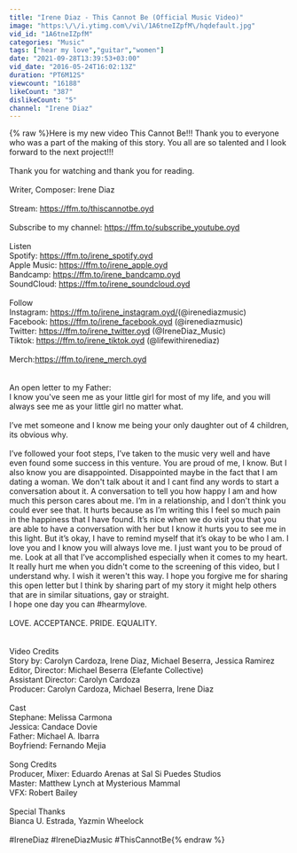 ```yaml
---
title: "Irene Diaz - This Cannot Be (Official Music Video)"
image: "https:\/\/i.ytimg.com\/vi\/1A6tneIZpfM\/hqdefault.jpg"
vid_id: "1A6tneIZpfM"
categories: "Music"
tags: ["hear my love","guitar","women"]
date: "2021-09-28T13:39:53+03:00"
vid_date: "2016-05-24T16:02:13Z"
duration: "PT6M12S"
viewcount: "16188"
likeCount: "387"
dislikeCount: "5"
channel: "Irene Diaz"
---
```

{% raw %}Here is my new video This Cannot Be!!! Thank you to everyone who was a part of the making of this story. You all are so talented and I look forward to the next project!!! <br /><br />Thank you for watching and thank you for reading.<br /><br />Writer, Composer: Irene Diaz<br /><br />Stream: <a rel="nofollow" target="blank" href="https://ffm.to/thiscannotbe.oyd">https://ffm.to/thiscannotbe.oyd</a><br /><br />Subscribe to my channel: <a rel="nofollow" target="blank" href="https://ffm.to/subscribe_youtube.oyd">https://ffm.to/subscribe_youtube.oyd</a><br /><br />Listen<br />Spotify: <a rel="nofollow" target="blank" href="https://ffm.to/irene_spotify.oyd">https://ffm.to/irene_spotify.oyd</a><br />Apple Music: <a rel="nofollow" target="blank" href="https://ffm.to/irene_apple.oyd">https://ffm.to/irene_apple.oyd</a><br />Bandcamp: <a rel="nofollow" target="blank" href="https://ffm.to/irene_bandcamp.oyd">https://ffm.to/irene_bandcamp.oyd</a><br />SoundCloud: <a rel="nofollow" target="blank" href="https://ffm.to/irene_soundcloud.oyd">https://ffm.to/irene_soundcloud.oyd</a><br /><br />Follow<br />Instagram: <a rel="nofollow" target="blank" href="https://ffm.to/irene_instagram.oyd/​">https://ffm.to/irene_instagram.oyd/​</a> (@irenediazmusic) <br />Facebook: <a rel="nofollow" target="blank" href="https://ffm.to/irene_facebook.oyd">https://ffm.to/irene_facebook.oyd</a> (@irenediazmusic)<br />Twitter: <a rel="nofollow" target="blank" href="https://ffm.to/irene_twitter.oyd">https://ffm.to/irene_twitter.oyd</a> (@IreneDiaz_Music)<br />Tiktok: <a rel="nofollow" target="blank" href="https://ffm.to/irene_tiktok.oyd">https://ffm.to/irene_tiktok.oyd</a> (@lifewithirenediaz)<br /><br />Merch: ​<a rel="nofollow" target="blank" href="https://ffm.to/irene_merch.oyd">https://ffm.to/irene_merch.oyd</a><br /><br /><br />An open letter to my Father:<br />I know you've seen me as your little girl for most of my life, and you will always see me as your little girl no matter what.<br /> <br />I’ve met someone and I know me being your only daughter out of 4 children, its obvious why.<br /><br />I’ve followed your foot steps, I’ve taken to the music very well and have even found some success in this venture. You are proud of me, I know. But I also know you are disappointed. Disappointed maybe in the fact that I am dating a woman. We don't talk about it and I cant find any words to start a conversation about it. A conversation to tell you how happy I am and how much this person cares about me. I’m in a relationship, and I don't think you could ever see that. It hurts because as I’m writing this I feel so much pain in the happiness that I have found. It’s nice when we do visit you that you are able to have a conversation with her but I know it hurts you to see me in this light. But it’s okay, I have to remind myself that it’s okay to be who I am. I love you and I know you will always love me. I just want you to be proud of me. Look at all that I’ve accomplished especially when it comes to my heart.<br />It really hurt me when you didn't come to the screening of this video, but I understand why. I wish it weren't this way. I hope you forgive me for sharing this open letter but I think by sharing part of my story it might help others that are in similar situations, gay or straight. <br />I hope one day you can ‪#‎hearmylove‬.<br /><br />LOVE. ACCEPTANCE. PRIDE. EQUALITY.<br /><br /><br />Video Credits<br />Story by: Carolyn Cardoza, Irene Diaz, Michael Beserra, Jessica Ramirez<br />Editor, Director: Michael Beserra (Elefante Collective)<br />Assistant Director: Carolyn Cardoza<br />Producer: Carolyn Cardoza, Michael Beserra, Irene Diaz<br /><br />Cast<br />Stephane: Melissa Carmona <br />Jessica: Candace Dovie<br />Father: Michael A. Ibarra<br />Boyfriend: Fernando Mejia<br /><br />Song Credits<br />Producer, Mixer: Eduardo Arenas at Sal Si Puedes Studios<br />Master: Matthew Lynch at Mysterious Mammal<br />VFX: Robert Bailey<br /><br />Special Thanks<br />Bianca U. Estrada, Yazmin Wheelock<br /><br />#IreneDiaz #IreneDiazMusic #ThisCannotBe{% endraw %}

